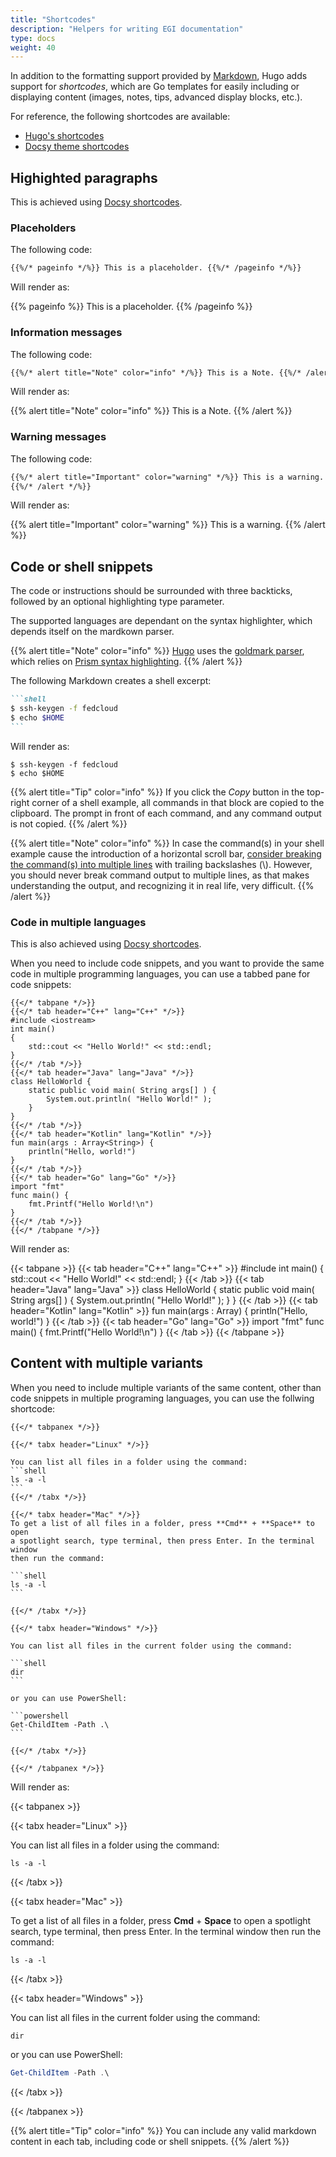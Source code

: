```yaml
---
title: "Shortcodes"
description: "Helpers for writing EGI documentation"
type: docs
weight: 40
---
```


In addition to the formatting support provided by
[Markdown](https://spec.commonmark.org/0.29/), Hugo adds support for
_shortcodes_, which are Go templates for easily including or displaying content
(images, notes, tips, advanced display blocks, etc.).

For reference, the following shortcodes are available:

- [Hugo's shortcodes](https://gohugo.io/content-management/shortcodes/)
- [Docsy theme shortcodes](https://www.docsy.dev/docs/adding-content/shortcodes/)

## Highighted paragraphs

This is achieved using
[Docsy shortcodes](https://www.docsy.dev/docs/adding-content/shortcodes/#shortcode-helpers).

### Placeholders

The following code:

```markdown
{{%/* pageinfo */%}} This is a placeholder. {{%/* /pageinfo */%}}
```

Will render as:

{{% pageinfo %}} This is a placeholder. {{% /pageinfo %}}

### Information messages

The following code:

```markdown
{{%/* alert title="Note" color="info" */%}} This is a Note. {{%/* /alert */%}}
```

Will render as:

{{% alert title="Note" color="info" %}} This is a Note. {{% /alert %}}

### Warning messages

The following code:

```markdown
{{%/* alert title="Important" color="warning" */%}} This is a warning.
{{%/* /alert */%}}
```

Will render as:

{{% alert title="Important" color="warning" %}} This is a warning.
{{% /alert %}}

## Code or shell snippets

The code or instructions should be surrounded with three backticks, followed by
an optional highlighting type parameter.

The supported languages are dependant on the syntax highlighter, which depends
itself on the mardkown parser.

{{% alert title="Note" color="info" %}} [Hugo](https://gohugo.io/) uses the
[goldmark parser](https://github.com/yuin/goldmark), which relies on
[Prism syntax highlighting](https://prismjs.com/download.html#themes=prism).
{{% /alert %}}

The following Markdown creates a shell excerpt:

````markdown
```shell
$ ssh-keygen -f fedcloud
$ echo $HOME
```
````

Will render as:

```shell
$ ssh-keygen -f fedcloud
$ echo $HOME
```

{{% alert title="Tip" color="info" %}} If you click the _Copy_ button in the
top-right corner of a shell example, all commands in that block are copied to
the clipboard. The prompt in front of each command, and any command output is
not copied. {{% /alert %}}

{{% alert title="Note" color="info" %}} In case the command(s) in your shell
example cause the introduction of a horizontal scroll bar,
[consider breaking the command(s) into multiple lines](../style/#basic-rules)
with trailing backslashes (\\). However, you should never break command output
to multiple lines, as that makes understanding the output, and recognizing it in
real life, very difficult. {{% /alert %}}

### Code in multiple languages

This is also achieved using
[Docsy shortcodes](https://www.docsy.dev/docs/adding-content/shortcodes/#tabbed-panes).

When you need to include code snippets, and you want to provide the same code in
multiple programming languages, you can use a tabbed pane for code snippets:

<!-- markdownlint-disable no-inline-html no-missing-space-atx -->
<!-- markdownlint-disable blanks-around-fences no-space-in-code -->

```go-html-template
{{</* tabpane */>}}
{{</* tab header="C++" lang="C++" */>}}
#include <iostream>
int main()
{
    std::cout << "Hello World!" << std::endl;
}
{{</* /tab */>}}
{{</* tab header="Java" lang="Java" */>}}
class HelloWorld {
    static public void main( String args[] ) {
        System.out.println( "Hello World!" );
    }
}
{{</* /tab */>}}
{{</* tab header="Kotlin" lang="Kotlin" */>}}
fun main(args : Array<String>) {
    println("Hello, world!")
}
{{</* /tab */>}}
{{</* tab header="Go" lang="Go" */>}}
import "fmt"
func main() {
    fmt.Printf("Hello World!\n")
}
{{</* /tab */>}}
{{</* /tabpane */>}}
```

Will render as:

<!-- prettier-ignore -->
{{< tabpane >}}
{{< tab header="C++" lang="C++" >}}
#include <iostream>
int main()
{
    std::cout << "Hello World!" << std::endl;
}
{{< /tab >}}
{{< tab header="Java" lang="Java" >}}
class HelloWorld {
    static public void main( String args[] ) {
        System.out.println( "Hello World!" );
    }
}
{{< /tab >}}
{{< tab header="Kotlin" lang="Kotlin" >}}
fun main(args : Array<String>) {
    println("Hello, world!")
}
{{< /tab >}}
{{< tab header="Go" lang="Go" >}}
import "fmt"
func main() {
    fmt.Printf("Hello World!\n")
}
{{< /tab >}}
{{< /tabpane >}}

## Content with multiple variants

When you need to include multiple variants of the same content, other than code
snippets in multiple programing languages, you can use the follwing shortcode:

````go-html-template
{{</* tabpanex */>}}

{{</* tabx header="Linux" */>}}

You can list all files in a folder using the command:
```shell
ls -a -l
```
{{</* /tabx */>}}

{{</* tabx header="Mac" */>}}
To get a list of all files in a folder, press **Cmd** + **Space** to open
a spotlight search, type terminal, then press Enter. In the terminal window
then run the command:

```shell
ls -a -l
```

{{</* /tabx */>}}

{{</* tabx header="Windows" */>}}

You can list all files in the current folder using the command:

```shell
dir
```

or you can use PowerShell:

```powershell
Get-ChildItem -Path .\
```

{{</* /tabx */>}}

{{</* /tabpanex */>}}
````

Will render as:

{{< tabpanex >}}

{{< tabx header="Linux" >}}

You can list all files in a folder using the command:

```shell
ls -a -l
```

{{< /tabx >}}

{{< tabx  header="Mac" >}}

To get a list of all files in a folder, press **Cmd** + **Space** to open a
spotlight search, type terminal, then press Enter. In the terminal window then
run the command:

```shell
ls -a -l
```

{{< /tabx >}}

{{< tabx  header="Windows" >}}

You can list all files in the current folder using the command:

```shell
dir
```

or you can use PowerShell:

```powershell
Get-ChildItem -Path .\
```

{{< /tabx >}}

{{< /tabpanex >}}

{{% alert title="Tip" color="info" %}} You can include any valid markdown
content in each tab, including code or shell snippets. {{% /alert %}}

<!-- markdownlint-enable blanks-around-fences no-space-in-code -->
<!-- markdownlint-enable no-inline-html no-missing-space-atx -->
